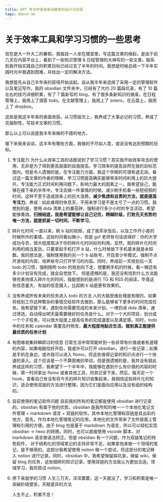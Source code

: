 ```yaml
---
title: EPT 考试中查询单词脚本的设计与实现
tags: About_me
---
```


# 关于效率工具和学习习惯的一些思考

现在是大一升大二的暑假，我独自一人坐在寝室里。写这篇文章的缘起，是由于前几天在内容平台上，看到了一些知识管理 & 日程管理的大神写的一些文章。联系到我开始实践自己的积累目标已经过去了半年的时间。我想是时候总结一下半年实践时光中我遇到困难，并给出一定的解决方法。

我想首先从自己半年来的获得开始谈起。自从我半年来选择了采用一定的管理软件以及笔记写作，我的 obsidian 文件夹中，已经有了大约 20 篇踩坑录，有了 10 篇左右的技巧详细积累，有了 7 篇新写的 blog，有了很多条新知识的摘录。在日程管理上，我用上了滴答 todo。在文献管理上，我用上了 zotero，在云盘上，我用上了 dropbox。

这些是我这半年来的表面收获。从习惯层次上，我养成了大事必记的习惯，养成了克服耐性，写技术文章的习惯。

那么以上可以说是我半年来做的不错的地方。

接下来我来谈谈，这半年有哪些方面，我做的不尽如人意，或说没有达到预期的目标。

1. 专注能力
    为什么从效率工具的话题说到了学习习惯？其实我开始效率攻击的使用，无非是为了得到更高层面的自我提高。学习效率的提高自然在我的目标范围内。但是令人遗憾的是，在专注能力方面，我这个学期的可谓有退无进。看过这一篇文章的作者的理解，学习习惯提高确实能够带来时间利用上的巨大提升。专注能力正式时间利用问题下，影响力最大的因素之一。我希望自己，能够在接下来的半年中，专注去做一件事情的时候，减少刷手机看一些短视频的时间，这样不至于造成效率上的巨大浪费。**减少焦虑和自责的方法，就是提高专注力**。养成：如此难得的休息天，不用来学习是不是太亏了一点的习惯。我想到的是，使用 dida 清单上的番茄钟，强制进行多少小时的专注活动，希望能够奏效。**归根结底，我是希望能够让自己记住，跨越阶级，打败先天劣势的唯一方法，就是抓紧一切时间，不断学习**。
2. 碎片化时间
    一直以来，刷 b 站的视频，成了我茶余饭后，以及工作开小差的时候所作的事情。这些时间看似微小，但是 gxf 老师有句话说得好：你的大学成功与否，很大程度取决于你的碎片化时间如何利用。显然，我的碎片化时间利用的相当差劲，只要拿起手机打开 b 站，什么时候放下手机基本就是未知数。我的想法是，强制使用我的另一个 b 站账号，开启青少年模式，强制不点开游戏的内容，培养账号只打开学习的内容。同时，养成前一天规划后一天 todo 的习惯，强制按照 todo 的规划向下走，想要刷手机的时候，看一眼还有多少计划没有完成，就会自觉放下。
    但是遗憾的是，我还没有找到什么方法能够完美地填入碎片化的时间，我能想到的是进行 TG 和 RSS 的阅读，毕竟这些信息量大，有益的信息摄入，比起刷 b 站是更有效果的。
3. 没有养成所有未来的任务进入 todo 的方法
    人的大脑思维处理是有限的，如果将规划工作这种繁杂的事情交给软件去做到，那么能够省下更多的时间完成任务。我希望接下来，遇到任何需要完成的未来计划，一律扔进 dida 清单，通过筛选，自动得出明天最需要做好的任务是什么。对于一个大的项目，划分成一个个子任务，可以很大程度上提高任务的完成速度以及满足感。同时，todo 中的任务和 calendar 需要及时修改，**最大程度地贴合生活，做到真正能提供最优质的任务计划**
4. 有困难收集转瞬即过的信息
    日常生活中常常能听到一些非常有价值或者有道理的内容，如果电脑恰好开启，我或许可以打开 obsidian，进行一些记录；如果是手机在身边，或许我可以进入 flomo，将这些值得记录的知识点进行一个快速的录入。这个应该是一个不算困难的举动，但是很遗憾的是，我并没有就此养成这样的习惯，我希望下一个半年中，我能够在遇到什么有价值的内容的时候，第一时间拿出 flomo 或者其他工具，将其记录下来。然后，每天定一个 hook，查看自己有没有将今天的碎片知识收集起来，我相信这些碎片化的知识，适合使用双链的方法进行整理，因为它们是面向应用以及没有组织结构的。
5. 目前使用的笔记软件问题
    目前我的所有的笔记都是使用 obsidian 进行记录的。obsidian 有属于他的优势。obsidian 是我所知的唯一一个本地化笔记文件管理 + markdown 语言 + 双链的软件。其中本地化管理和双链是其出彩的地方。首先，作为本地化管理笔记的应用，本地化的文件带来了文件层面上管理和引用的方便。由于 blog 也是基于 markdown 为语言，所以可以轻松实现 obsidian -> hexo 的转换。同时，也可以直接使用 vscode 脚本，对 markdown 语言做语法矫正。但是 obsidian 有一个问题，作为双链笔记的特色软件， 对于结构化的领域笔记的支持非常不足，如果拿他来做一个领域的笔记，是不够用的。这部分我希望使用 notion 做一个尝试，将这部分的笔记移入 notion 进行记录。同时，obsidian 中，我希望保留踩坑录，保留 wiki，保留 blog 的任务，这些细碎的知识记录，使用双链的方法我认为更加合适。领域学习，我将尝试 notion。
6. 停下来就学的习惯
   人生三万天，浑浑噩噩，这一天就没了，学习和积累是唯一突破阶级壁垒，天赋差异的方法

   人生不止，积累不息！
